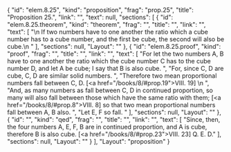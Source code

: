 {
  "id": "elem.8.25",
  "kind": "proposition",
  "frag": "prop.25",
  "title": "Proposition 25.",
  "link": "",
  "text": null,
  "sections": [
    {
      "id": "elem.8.25.theorem",
      "kind": "theorem",
      "frag": "",
      "title": "",
      "link": "",
      "text": [
        "\n       If two numbers have to one another the ratio which a cube number has to a cube number, and the first be cube, the second will also be cube.\n      "
      ],
      "sections": null,
      "Layout": ""
    },
    {
      "id": "elem.8.25.proof",
      "kind": "proof",
      "frag": "",
      "title": "",
      "link": "",
      "text": [
        "For let the two numbers A, B have to one another the ratio which the cube number C has to the cube number D, and let A be cube; I say that B is also cube. ",
        "For, since C, D are cube, C, D are similar solid numbers. ",
        "Therefore two mean proportional numbers fall between C, D. [<a href=\"/books/8/#prop.19\">VIII. 19</a>] \n      ",
        "And, as many numbers as fall between C, D in continued proportion, so many will also fall between those which have the same ratio with them; [<a href=\"/books/8/#prop.8\">VIII. 8</a>] so that two mean proportional numbers fall between A, B also. ",
        "Let E, F so fall. "
      ],
      "sections": null,
      "Layout": ""
    },
    {
      "id": "",
      "kind": "qed",
      "frag": "",
      "title": "",
      "link": "",
      "text": [
        "Since, then, the four numbers A, E, F, B are in continued proportion, and A is cube, therefore B is also cube. [<a href=\"/books/8/#prop.23\">VIII. 23</a>] Q. E. D."
      ],
      "sections": null,
      "Layout": ""
    }
  ],
  "Layout": "proposition"
}
